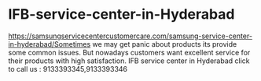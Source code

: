 # IFB-service-center-in-Hyderabad
https://samsungservicecentercustomercare.com/samsung-service-center-in-hyderabad/Sometimes we may get panic about products its provide some common issues. But nowadays customers want excellent service  for their products with high satisfaction. IFB service center in Hyderabad click to call us : 9133393345,9133393346 
